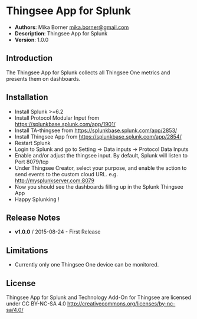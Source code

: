 # Thingsee App for Splunk

- **Authors**:          Mika Borner <mika.borner@gmail.com>
- **Description**:      Thingsee App for Splunk
- **Version**:          1.0.0

## Introduction
The Thingsee App for Splunk collects all Thingsee One metrics and presents them on dashboards.

## Installation

- Install Splunk >=6.2 
- Install Protocol Modular Input from  https://splunkbase.splunk.com/app/1901/
- Install TA-thingsee from https://splunkbase.splunk.com/app/2853/
- Install Thingsee App from https://splunkbase.splunk.com/app/2854/
- Restart Splunk
- Login to Splunk and go to Setting -> Data inputs -> Protocol Data Inputs
- Enable and/or adjust the thingsee input. By default, Splunk will listen to Port 8079/tcp
- Under Thingsee Creator, select your purpose, and enable the action to send events to the custom cloud URL. e.g. http://mysplunkserver.com:8079
- Now you should see the dashboards filling up in the Splunk Thingsee App
- Happy Splunking !

## Release Notes
- **v1.0.0**    /       2015-08-24
        - First Release   

## Limitations

- Currently only one Thingsee One device can be monitored.

## License

Thingsee App for Splunk and Technology Add-On for Thingsee are licensed under CC BY-NC-SA 4.0 http://creativecommons.org/licenses/by-nc-sa/4.0/
